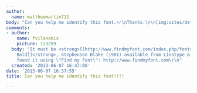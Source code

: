 ```yaml
---
author:
  name: matthewmartin711
body: "Can you help me identify this font.\r\nThanks.\r\n[img:sites/default/files/old-images/Screenshot_6_6_13_9_21_PM_4492.jpg]"
comments:
- author:
    name: fvilanakis
    picture: 123289
  body: "It must be <strong>[[http://www.findmyfont.com/index.php/fonts/font-preview?fset=URW&ffam=Britannic%20Bold%20-%20Bold&fid=e1ad73effcc9084cf43cd1c06040829b&fsize=60&text=ROUTE%20INFO&wrap=2|Britannic
    Bold]]</strong>, Stephenson Blake (1901) available from Linotype & URW++\r\n\r\n------------------\r\nI
    found it using \"Find my Font\": http://www.findmyfont.com\r\n"
  created: '2013-06-07 16:47:08'
date: '2013-06-07 16:37:55'
title: Can you help me identify this font!!!!

---
```

